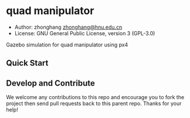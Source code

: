 # quad manipulator

* Author: zhonghang <zhonghang@hnu.edu.cn>
* License: GNU General Public License, version 3 (GPL-3.0)

Gazebo simulation for quad manipulator using px4


## Quick Start



## Develop and Contribute

We welcome any contributions to this repo and encourage you to fork the project then send pull requests back to this parent repo. Thanks for your help!
